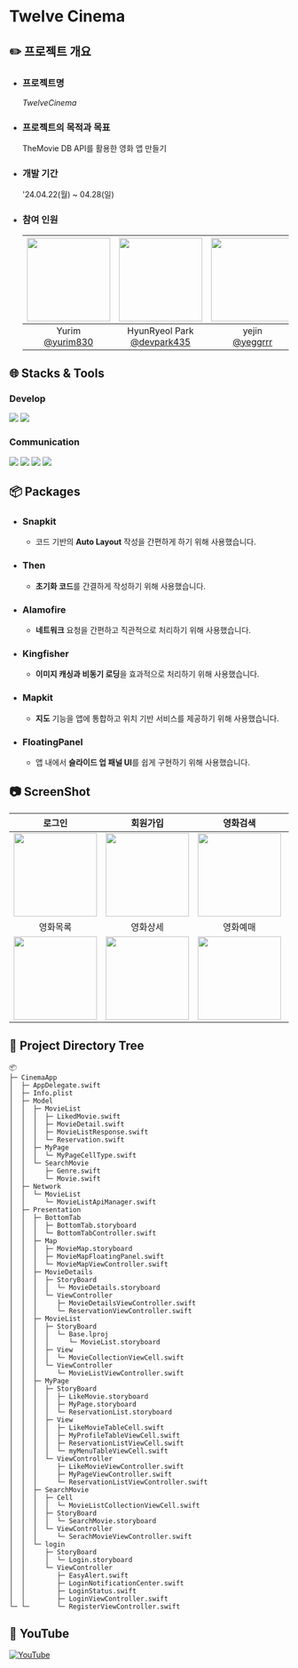 # Twelve Cinema
## ✏️ 프로젝트 개요

- ### 프로젝트명
  $Twelve Cinema$
- ### 프로젝트의 목적과 목표
  TheMovie DB API를 활용한 영화 앱 만들기
- ### 개발 기간
  '24.04.22(월) ~ 04.28(일)
- ### 참여 인원
  |<img src="https://avatars.githubusercontent.com/u/157277372?v=4" width="150" height="150"/>|<img src="https://avatars.githubusercontent.com/u/112539563?v=4" width="150" height="150"/>|<img src="https://avatars.githubusercontent.com/u/161591832?v=4" width="150" height="150"/>|<img src="https://avatars.githubusercontent.com/u/160442827?v=4" width="150" height="150"/>|
  |:-:|:-:|:-:|:-:|
  |Yurim<br/>[@yurim830](https://github.com/yurim830)|HyunRyeol Park<br/>[@devpark435](https://github.com/devpark435)|yejin<br/>[@yeggrrr](https://github.com/yeggrrr)|[@taeng-sa](https://github.com/taeng-sa)|
 
## 🌐 Stacks & Tools
### Develop
<div>
  <img src="https://img.shields.io/badge/Swift-F05138?style=for-the-badge&logo=Swift&logoColor=white">
  <img src="https://img.shields.io/badge/uikit-2396F3?style=for-the-badge&logo=Swift&logoColor=white">
</div>

### Communication
<div>
  <img src="https://img.shields.io/badge/Github-181717?style=for-the-badge&logo=Github&logoColor=white">  
  <img src="https://img.shields.io/badge/Git-F05032?style=for-the-badge&logo=git&logoColor=white"> 
  <img src="https://img.shields.io/badge/Slack-4A154B?style=for-the-badge&logo=slack&logoColor=white">  
  <img src="https://img.shields.io/badge/Figma-F24E1E?style=for-the-badge&logo=figma&logoColor=white">
</div>

## 📦 Packages
- ### Snapkit
    - 코드 기반의 **Auto Layout** 작성을 간편하게 하기 위해 사용했습니다.
- ### Then
    - **초기화 코드**를 간결하게 작성하기 위해 사용했습니다.
- ### Alamofire
    - **네트워크** 요청을 간편하고 직관적으로 처리하기 위해 사용했습니다.
- ### Kingfisher
    - **이미지 캐싱과 비동기 로딩**을 효과적으로 처리하기 위해 사용했습니다.
- ### Mapkit
    - **지도** 기능을 앱에 통합하고 위치 기반 서비스를 제공하기 위해 사용했습니다.
- ### FloatingPanel
    - 앱 내에서 **슬라이드 업 패널 UI**를 쉽게 구현하기 위해 사용했습니다.

## 📷 ScreenShot
|로그인|회원가입|영화검색|마이페이지|
|:-:|:-:|:-:|:-:|
|<img src="https://github.com/NBCampArchive/CinemaApp/assets/112539563/6f36d34a-7e36-4911-8bf6-1f6b6a5da893" width="150"/>|<img src="https://github.com/NBCampArchive/CinemaApp/assets/112539563/5f6a0983-b204-4b36-9633-585baf463ac7" width="150"/>|<img src="https://github.com/NBCampArchive/CinemaApp/assets/112539563/4e3d7510-eb46-4852-87b9-5a05f433258d" width="150"/>|<img src="https://github.com/NBCampArchive/CinemaApp/assets/112539563/54d8495d-1cf9-4402-bb64-a2cc8f9712d6" width="150"/>|
|영화목록|영화상세|영화예매|지도|
|<img src="https://github.com/NBCampArchive/CinemaApp/assets/112539563/6a4256ce-9f8b-4935-ac5c-1895b971f53e" width="150"/>|<img src="https://github.com/NBCampArchive/CinemaApp/assets/112539563/ff179e1f-0238-41db-baff-7b52675a6810" width="150"/>|<img src="https://github.com/NBCampArchive/CinemaApp/assets/112539563/fd289ea2-c7c2-441b-8fb2-afe0d3817476" width="150"/>|<img src="https://github.com/NBCampArchive/CinemaApp/assets/112539563/f06cdb30-6703-46dc-b023-d0579b2a8130" width="150"/>|


## 📁 Project Directory Tree
  ```
  📦 
  ├─ CinemaApp
  │  ├─ AppDelegate.swift
  │  ├─ Info.plist
  │  ├─ Model
  │  │  ├─ MovieList
  │  │  │  ├─ LikedMovie.swift
  │  │  │  ├─ MovieDetail.swift
  │  │  │  ├─ MovieListResponse.swift
  │  │  │  └─ Reservation.swift
  │  │  ├─ MyPage
  │  │  │  └─ MyPageCellType.swift
  │  │  └─ SearchMovie
  │  │     ├─ Genre.swift
  │  │     └─ Movie.swift
  │  ├─ Network
  │  │  └─ MovieList
  │  │     └─ MovieListApiManager.swift
  │  ├─ Presentation
  │  │  ├─ BottomTab
  │  │  │  ├─ BottomTab.storyboard
  │  │  │  └─ BottomTabController.swift
  │  │  ├─ Map
  │  │  │  ├─ MovieMap.storyboard
  │  │  │  ├─ MovieMapFloatingPanel.swift
  │  │  │  └─ MovieMapViewController.swift
  │  │  ├─ MovieDetails
  │  │  │  ├─ StoryBoard
  │  │  │  │  └─ MovieDetails.storyboard
  │  │  │  └─ ViewController
  │  │  │     ├─ MovieDetailsViewController.swift
  │  │  │     └─ ReservationViewController.swift
  │  │  ├─ MovieList
  │  │  │  ├─ StoryBoard
  │  │  │  │  └─ Base.lproj
  │  │  │  │     └─ MovieList.storyboard
  │  │  │  ├─ View
  │  │  │  │  └─ MovieCollectionViewCell.swift
  │  │  │  └─ ViewController
  │  │  │     └─ MovieListViewController.swift
  │  │  ├─ MyPage
  │  │  │  ├─ StoryBoard
  │  │  │  │  ├─ LikeMovie.storyboard
  │  │  │  │  ├─ MyPage.storyboard
  │  │  │  │  └─ ReservationList.storyboard
  │  │  │  ├─ View
  │  │  │  │  ├─ LikeMovieTableCell.swift
  │  │  │  │  ├─ MyProfileTableViewCell.swift
  │  │  │  │  ├─ ReservationListViewCell.swift
  │  │  │  │  └─ myMenuTableViewCell.swift
  │  │  │  └─ ViewController
  │  │  │     ├─ LikeMovieViewController.swift
  │  │  │     ├─ MyPageViewController.swift
  │  │  │     └─ ReservationListViewController.swift
  │  │  ├─ SearchMovie
  │  │  │  ├─ Cell
  │  │  │  │  └─ MovieListCollectionViewCell.swift
  │  │  │  ├─ StoryBoard
  │  │  │  │  └─ SearchMovie.storyboard
  │  │  │  └─ ViewController
  │  │  │     └─ SerachMovieViewController.swift
  │  │  └─ login
  │  │     ├─ StoryBoard
  │  │     │  └─ Login.storyboard
  │  │     └─ ViewController
  │  │        ├─ EasyAlert.swift
  │  │        ├─ LoginNotificationCenter.swift
  │  │        ├─ LoginStatus.swift
  │  │        ├─ LoginViewController.swift
  └─ └─       └─ RegisterViewController.swift
  
  ```


## 🎥 YouTube
[![YouTube](https://github.com/NBCampArchive/CinemaApp/assets/112539563/c345f731-0071-4d39-a682-376e5c8edca4)](https://www.youtube.com/watch?v=CUdNbOpRV14)
